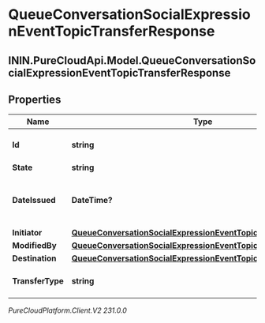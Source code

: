 # QueueConversationSocialExpressionEventTopicTransferResponse

## ININ.PureCloudApi.Model.QueueConversationSocialExpressionEventTopicTransferResponse

## Properties

|Name | Type | Description | Notes|
|------------ | ------------- | ------------- | -------------|
| **Id** | **string** | The id of the command. | [optional] |
| **State** | **string** |  | [optional] |
| **DateIssued** | **DateTime?** | The date/time that this command was issued. | [optional] |
| **Initiator** | [**QueueConversationSocialExpressionEventTopicTransferInitiator**](QueueConversationSocialExpressionEventTopicTransferInitiator) |  | [optional] |
| **ModifiedBy** | [**QueueConversationSocialExpressionEventTopicTransferModifedBy**](QueueConversationSocialExpressionEventTopicTransferModifedBy) |  | [optional] |
| **Destination** | [**QueueConversationSocialExpressionEventTopicTransferDestination**](QueueConversationSocialExpressionEventTopicTransferDestination) |  | [optional] |
| **TransferType** | **string** | The type of transfer to perform. | [optional] |



_PureCloudPlatform.Client.V2 231.0.0_
